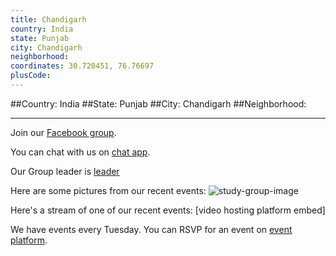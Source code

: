```yaml
---
title: Chandigarh
country: India
state: Punjab
city: Chandigarh
neighborhood: 
coordinates: 30.720451, 76.76697
plusCode:
---
```


##Country: India
##State: Punjab
##City: Chandigarh
##Neighborhood: 
*****
Join our [Facebook group](https://www.facebook.com/groups/free.code.camp.chandigarh).

You can chat with us on [chat app]().

Our Group leader is [leader]()

Here are some pictures from our recent events:
![study-group-image]()

Here's a stream of one of our recent events:
[video hosting platform embed]

We have events every Tuesday. You can RSVP for an event on [event platform]().
